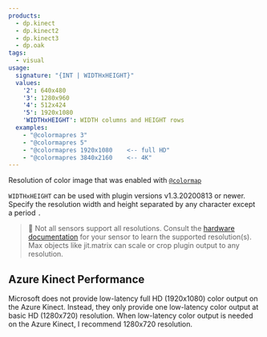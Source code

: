 ```yaml
---
products:
  - dp.kinect
  - dp.kinect2
  - dp.kinect3
  - dp.oak
tags:
  - visual
usage:
  signature: "{INT | WIDTHxHEIGHT}"
  values:
    '2': 640x480
    '3': 1280x960
    '4': 512x424
    '5': 1920x1080
    'WIDTHxHEIGHT': WIDTH columns and HEIGHT rows
  examples:
    - "@colormapres 3"
    - "@colormapres 5"
    - "@colormapres 1920x1080    <-- full HD"
    - "@colormapres 3840x2160    <-- 4K"
---
```


Resolution of color image that was enabled with [`@colormap`](colormap.md)

`WIDTHxHEIGHT` can be used with plugin versions v1.3.20200813 or newer.
Specify the resolution width and height separated by any character
except a period `.`

> 📝 Not all sensors support all resolutions. Consult the
> [hardware documentation](../../_hardware/sensors.md) for your
> sensor to learn the supported resolution(s). Max objects like
> jit.matrix can scale or crop plugin output to any resolution.

## Azure Kinect Performance

Microsoft does not provide low-latency full HD (1920x1080) color output on
the Azure Kinect. Instead, they only provide one low-latency color output
at basic HD (1280x720) resolution. When low-latency color output is needed
on the Azure Kinect, I recommend 1280x720 resolution.
